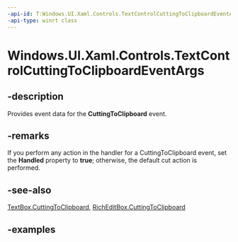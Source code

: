```yaml
---
-api-id: T:Windows.UI.Xaml.Controls.TextControlCuttingToClipboardEventArgs
-api-type: winrt class
---
```


<!-- Class syntax.
public class TextControlCuttingToClipboardEventArgs 
-->

# Windows.UI.Xaml.Controls.TextControlCuttingToClipboardEventArgs

## -description

Provides event data for the **CuttingToClipboard** event.



## -remarks

 If you perform any action in the handler for a CuttingToClipboard event, set the **Handled** property to **true**; otherwise, the default cut action is performed.

## -see-also

[TextBox.CuttingToClipboard](/uwp/api/windows.ui.xaml.controls.textbox.cuttingtoclipboard), [RichEditBox.CuttingToClipboard](/uwp/api/windows.ui.xaml.controls.richeditbox.cuttingtoclipboard)

## -examples

